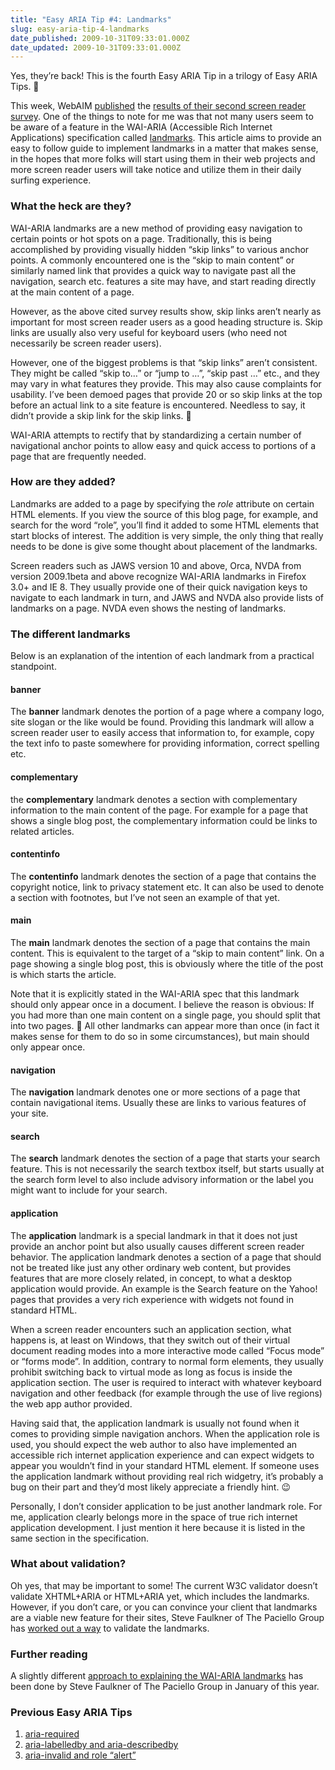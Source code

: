```yaml
---
title: "Easy ARIA Tip #4: Landmarks"
slug: easy-aria-tip-4-landmarks
date_published: 2009-10-31T09:33:01.000Z
date_updated: 2009-10-31T09:33:01.000Z
---
```


Yes, they&#8217;re back! This is the fourth Easy ARIA Tip in a trilogy of Easy ARIA Tips. 🙂

This week, WebAIM [published](http://webaim.org/blog/screen-reader-user-survey-results/) the [results of their second screen reader survey](http://webaim.org/projects/screenreadersurvey2/). One of the things to note for me was that not many users seem to be aware of a feature in the WAI-ARIA (Accessible Rich Internet Applications) specification called [landmarks](http://www.w3.org/TR/wai-aria/#roleattribute_inherits). This article aims to provide an easy to follow guide to implement landmarks in a matter that makes sense, in the hopes that more folks will start using them in their web projects and more screen reader users will take notice and utilize them in their daily surfing experience.

### What the heck are they?

WAI-ARIA landmarks are a new method of providing easy navigation to certain points or hot spots on a page. Traditionally, this is being accomplished by providing visually hidden &#8220;skip links&#8221; to various anchor points. A commonly encountered one is the &#8220;skip to main content&#8221; or similarly named link that provides a quick way to navigate past all the navigation, search etc. features a site may have, and start reading directly at the main content of a page.

However, as the above cited survey results show, skip links aren&#8217;t nearly as important for most screen reader users as a good heading structure is. Skip links are usually also very useful for keyboard users (who need not necessarily be screen reader users).

However, one of the biggest problems is that &#8220;skip links&#8221; aren&#8217;t consistent. They might be called &#8220;skip to&#8230;&#8221; or &#8220;jump to &#8230;&#8221;, &#8220;skip past &#8230;&#8221; etc., and they may vary in what features they provide. This may also cause complaints for usability. I&#8217;ve been demoed pages that provide 20 or so skip links at the top before an actual link to a site feature is encountered. Needless to say, it didn&#8217;t provide a skip link for the skip links. 🙂

WAI-ARIA attempts to rectify that by standardizing a certain number of navigational anchor points to allow easy and quick access to portions of a page that are frequently needed.

### How are they added?

Landmarks are added to a page by specifying the *role* attribute on certain HTML elements. If you view the source of this blog page, for example, and search for the word &#8220;role&#8221;, you&#8217;ll find it added to some HTML elements that start blocks of interest. The addition is very simple, the only thing that really needs to be done is give some thought about placement of the landmarks.

Screen readers such as JAWS version 10 and above, Orca, NVDA from version 2009.1beta and above recognize WAI-ARIA landmarks in Firefox 3.0+ and IE 8. They usually provide one of their quick navigation keys to navigate to each landmark in turn, and JAWS and NVDA also provide lists of landmarks on a page. NVDA even shows the nesting of landmarks.

### The different landmarks

Below is an explanation of the intention of each landmark from a practical standpoint.

#### banner

The **banner** landmark denotes the portion of a page where a company logo, site slogan or the like would be found. Providing this landmark will allow a screen reader user to easily access that information to, for example, copy the text info to paste somewhere for providing information, correct spelling etc.

#### complementary

the **complementary** landmark denotes a section with complementary information to the main content of the page. For example for a page that shows a single blog post, the complementary information could be links to related articles.

#### contentinfo

The **contentinfo** landmark denotes the section of a page that contains the copyright notice, link to privacy statement etc. It can also be used to denote a section with footnotes, but I&#8217;ve not seen an example of that yet.

#### main

The **main** landmark denotes the section of a page that contains the main content. This is equivalent to the target of a &#8220;skip to main content&#8221; link. On a page showing a single blog post, this is obviously where the title of the post is which starts the article.

Note that it is explicitly stated in the WAI-ARIA spec that this landmark should only appear once in a document. I believe the reason is obvious: If you had more than one main content on a single page, you should split that into two pages. 🙂 All other landmarks can appear more than once (in fact it makes sense for them to do so in some circumstances), but main should only appear once.

#### navigation

The **navigation** landmark denotes one or more sections of a page that contain navigational items. Usually these are links to various features of your site.

#### search

The **search** landmark denotes the section of a page that starts your search feature. This is not necessarily the search textbox itself, but starts usually at the search form level to also include advisory information or the label you might want to include for your search.

#### application

The **application** landmark is a special landmark in that it does not just provide an anchor point but also usually causes different screen reader behavior. The application landmark denotes a section of a page that should not be treated like just any other ordinary web content, but provides features that are more closely related, in concept, to what a desktop application would provide. An example is the Search feature on the Yahoo! pages that provides a very rich experience with widgets not found in standard HTML.

When a screen reader encounters such an application section, what happens is, at least on Windows, that they switch out of their virtual document reading modes into a more interactive mode called &#8220;Focus mode&#8221; or &#8220;forms mode&#8221;. In addition, contrary to normal form elements, they usually prohibit switching back to virtual mode as long as focus is inside the application section. The user is required to interact with whatever keyboard navigation and other feedback (for example through the use of live regions) the web app author provided.

Having said that, the application landmark is usually not found when it comes to providing simple navigation anchors. When the application role is used, you should expect the web author to also have implemented an accessible rich internet application experience and can expect widgets to appear you wouldn&#8217;t find in your standard HTML element. If someone uses the application landmark without providing real rich widgetry, it&#8217;s probably a bug on their part and they&#8217;d most likely appreciate a friendly hint. 😉

Personally, I don&#8217;t consider application to be just another landmark role. For me, application clearly belongs more in the space of true rich internet application development. I just mention it here because it is listed in the same section in the specification.

### What about validation?

Oh yes, that may be important to some! The current W3C validator doesn&#8217;t validate XHTML+ARIA or HTML+ARIA yet, which includes the landmarks. However, if you don&#8217;t care, or you can convince your client that landmarks are a viable new feature for their sites, Steve Faulkner of The Paciello Group has [worked out a way](http://www.paciellogroup.com/blog/?p=107) to validate the landmarks.

### Further reading

A slightly different [approach to explaining the WAI-ARIA landmarks](http://www.paciellogroup.com/blog/?p=106) has been done by Steve Faulkner of The Paciello Group in January of this year.

### Previous Easy ARIA Tips

1. [aria-required](http://www.marcozehe.de/2008/02/29/easy-aria-tip-1-using-aria-required/)
2. [aria-labelledby and aria-describedby](http://www.marcozehe.de/2008/03/23/easy-aria-tip-2-aria-labelledby-and-aria-describedby/)
3. [aria-invalid and role &#8220;alert&#8221;](http://www.marcozehe.de/2008/07/16/easy-aria-tip-3-aria-invalid-and-role-alert/)
